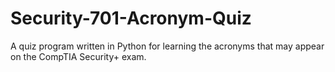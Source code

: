# Security-701-Acronym-Quiz
A quiz program written in Python for learning the acronyms that may appear on the CompTIA Security+ exam.

